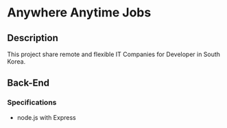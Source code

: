 # Anywhere Anytime Jobs

## Description

This project share remote and flexible IT Companies for Developer in South Korea.

## Back-End

### Specifications

- node.js with Express
